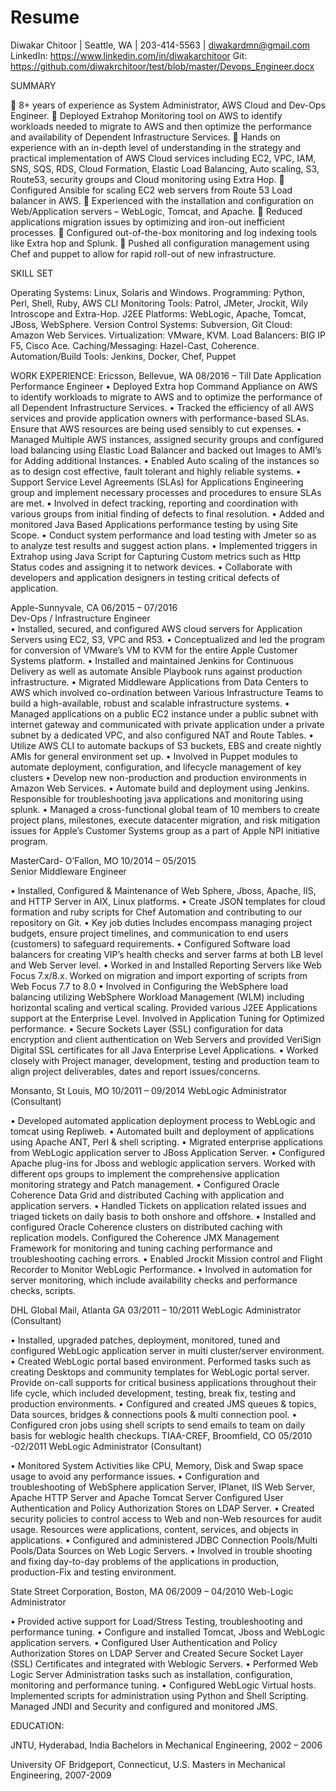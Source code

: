 # Resume

Diwakar Chitoor | Seattle, WA | 203-414-5563 | diwakardmn@gmail.com
LinkedIn: https://www.linkedin.com/in/diwakarchitoor
Git: https://github.com/diwakrchitoor/test/blob/master/Devops_Engineer.docx



SUMMARY

	8+ years of experience as System Administrator, AWS Cloud and Dev-Ops Engineer. 
	Deployed Extrahop Monitoring tool on AWS to identify workloads needed to migrate to AWS and then optimize the performance and availability of Dependent Infrastructure Services. 
	Hands on experience with an in-depth level of understanding in the strategy and practical implementation of AWS Cloud services including EC2, VPC, IAM, SNS, SQS, RDS, Cloud Formation, Elastic Load Balancing, Auto scaling, S3, Route53, security groups and  Cloud monitoring using Extra Hop.
	Configured Ansible for scaling EC2 web servers from Route 53 Load balancer in AWS.
	Experienced with the installation and configuration on Web/Application servers – WebLogic, Tomcat, and Apache.
	Reduced applications migration issues by optimizing and iron-out inefficient processes.
	Configured out-of-the-box monitoring and log indexing tools like Extra hop and Splunk.
	Pushed all configuration management using Chef and puppet to allow for rapid roll-out of new infrastructure.

SKILL SET

Operating Systems: Linux, Solaris and Windows.
Programming: Python, Perl, Shell, Ruby, AWS CLI
Monitoring Tools: Patrol, JMeter, Jrockit, Wily Introscope and Extra-Hop.
J2EE Platforms: WebLogic, Apache, Tomcat, JBoss, WebSphere.
Version Control Systems:  Subversion, Git
Cloud: Amazon Web Services.
Virtualization: VMware, KVM.
Load Balancers:  BIG IP F5, Cisco Ace.
Caching/Messaging: Hazel-Cast, Coherence. 
Automation/Build Tools: Jenkins, Docker, Chef, Puppet


WORK EXPERIENCE:
Ericsson, Bellevue, WA                                                                                                08/2016 – Till Date
Application Performance Engineer
•	Deployed Extra hop Command Appliance on AWS to identify workloads to migrate to AWS and to optimize the performance of all Dependent Infrastructure Services.
•	Tracked the efficiency of all AWS services and provide application owners with performance-based SLAs. Ensure that AWS resources are being used sensibly to cut expenses.
•	Managed Multiple AWS instances, assigned security groups and configured load balancing using Elastic Load Balancer and backed out Images to AMI’s for Adding additional Instances.
•	Enabled Auto scaling of the instances so as to design cost effective, fault tolerant and highly reliable systems. 
•	Support Service Level Agreements (SLAs) for Applications Engineering group and implement necessary processes and procedures to ensure SLAs are met.
•	Involved in defect tracking, reporting and coordination with various groups from initial finding of defects to final resolution.
•	Added and monitored Java Based Applications performance testing by using Site Scope.
•	Conduct system performance and load testing with Jmeter so as to analyze test results and suggest action plans.
•	Implemented triggers in Extrahop using Java Script for Capturing Custom metrics such as Http Status codes and assigning it to network devices.
•	Collaborate with developers and application designers in testing critical defects of application.

Apple-Sunnyvale, CA                     	06/2015 – 07/2016  
Dev-Ops / Infrastructure Engineer  
•	Installed, secured, and configured AWS cloud servers for Application Servers using EC2, S3, VPC and R53.
•	Conceptualized and led the program for conversion of VMware’s VM to KVM for the entire Apple Customer Systems platform. 
•	Installed and maintained Jenkins for Continuous Delivery as well as automate Ansible Playbook runs against production infrastructure.
•	Migrated Middleware Applications from Data Centers to AWS which involved co-ordination between Various Infrastructure Teams to build a high-available, robust and scalable infrastructure systems.
•	Managed applications on a public EC2 instance under a public subnet with internet gateway and communicated with private application under a private subnet by a dedicated VPC, and also configured NAT and Route Tables. 
•	Utilize AWS CLI to automate backups of S3 buckets, EBS and create nightly AMIs for general environment set up. 
•	Involved in Puppet modules to automate deployment, configuration, and lifecycle management of key clusters
•	Develop new non-production and production environments in Amazon Web Services. 
•	Automate build and deployment using Jenkins. Responsible for troubleshooting java applications and monitoring using splunk.
•	Managed a cross-functional global team of 10 members to create project plans, milestones, execute datacenter migration, and risk mitigation issues for Apple’s Customer Systems group as a part of Apple NPI initiative program.

MasterCard- O’Fallon, MO                     	       10/2014 – 05/2015   
Senior Middleware Engineer

•	Installed, Configured & Maintenance of Web Sphere, Jboss, Apache, IIS, and HTTP Server in AIX, Linux platforms.
•	Create JSON templates for cloud formation and ruby scripts for Chef Automation and contributing to our repository on Git.
•	Key job duties Includes encompass managing project budgets, ensure project timelines, and communication to end users (customers) to safeguard requirements. 
•	Configured Software load balancers for creating VIP’s health checks and server farms at both LB level and Web Server level.
•	Worked in and Installed Reporting Servers like Web Focus 7.x/8.x. Worked on migration and import exporting of scripts from Web Focus 7.7 to 8.0
•	Involved in Configuring the WebSphere load balancing utilizing WebSphere Workload Management (WLM) including horizontal scaling and vertical scaling.  Provided various J2EE Applications support at the Enterprise Level.  Involved in Application Tuning for Optimized performance. 
•	Secure Sockets Layer (SSL) configuration for data encryption and client authentication on Web Servers and provided VeriSign Digital SSL certificates for all Java Enterprise Level Applications. 
•	Worked closely with Project manager, development, testing and production team to align project deliverables, dates and report issues/concerns.

Monsanto, St Louis, MO                                                	                                10/2011 – 09/2014
WebLogic Administrator (Consultant)

•	Developed automated application deployment process to WebLogic and tomcat using Repliweb.
•	Automated built and deployment of applications using Apache ANT, Perl & shell scripting.
•	Migrated enterprise applications from WebLogic application server to JBoss Application Server.
•	Configured Apache plug-ins for Jboss and weblogic application servers. Worked with different ops groups to implement the comprehensive application monitoring strategy and Patch management.
•	Configured Oracle Coherence Data Grid and distributed Caching with application and application servers.
•	Handled Tickets on application related issues and triaged tickets on daily basis to both onshore and offshore.
•	Installed and configured Oracle Coherence clusters on distributed caching with replication models. Configured the Coherence JMX Management Framework for monitoring and tuning caching performance and troubleshooting caching errors. 
•	Enabled Jrockit Mission control and Flight Recorder to Monitor WebLogic Performance.
•	Involved in automation for server monitoring, which include availability checks and performance checks, scripts. 



DHL Global Mail, Atlanta GA					                                     03/2011 – 10/2011 WebLogic Administrator (Consultant)


•	Installed, upgraded patches, deployment, monitored, tuned and configured WebLogic application server in multi cluster/server environment.
•	Created WebLogic portal based environment. Performed tasks such as creating Desktops and community templates for WebLogic portal server. Provide on-call supports for critical business applications throughout their life cycle, which included development, testing, break fix, testing and production environments. 
•	Configured and created JMS queues & topics, Data sources, bridges & connections pools & multi connection pool.
•	 Configured   cron jobs using shell scripts to send emails to team on daily basis for weblogic health checkups. 
TIAA-CREF, Broomfield, CO                                                                           05/2010 -02/2011
WebLogic Administrator (Consultant)

•	Monitored System Activities like CPU, Memory, Disk and Swap space usage to avoid any performance issues. 
•	Configuration and troubleshooting of WebSphere application Server, IPlanet, IIS Web Server, Apache HTTP Server and Apache Tomcat Server Configured User Authentication and Policy Authorization Stores on LDAP Server.
•	 Created security policies to control access to Web and non-Web resources for audit usage. Resources were applications, content, services, and objects in applications.
•	Configured and administered JDBC Connection Pools/Multi Pools/Data Sources on Web Logic Servers.
•	 Involved in trouble shooting and fixing day-to-day problems of the applications in production, production-Fix and testing environment.  


State Street Corporation, Boston, MA			                          06/2009 – 04/2010
Web-Logic Administrator

•	Provided active support for Load/Stress Testing, troubleshooting and performance tuning.
•	Configure and installed Tomcat, Jboss and WebLogic application servers.
•	Configured User Authentication and Policy Authorization Stores on LDAP Server and Created Secure Socket Layer (SSL) Certificates and integrated with Weblogic Servers.
•	Performed Web Logic Server Administration tasks such as installation, configuration, monitoring and performance tuning. 
•	Configured WebLogic Virtual hosts. Implemented scripts for administration using Python and Shell Scripting. Managed JNDI and Security and configured and monitored JMS. 

EDUCATION:

JNTU, Hyderabad, India 
Bachelors in Mechanical Engineering, 2002 – 2006

University OF Bridgeport, Connecticut, U.S.
Masters in Mechanical Engineering, 2007-2009
